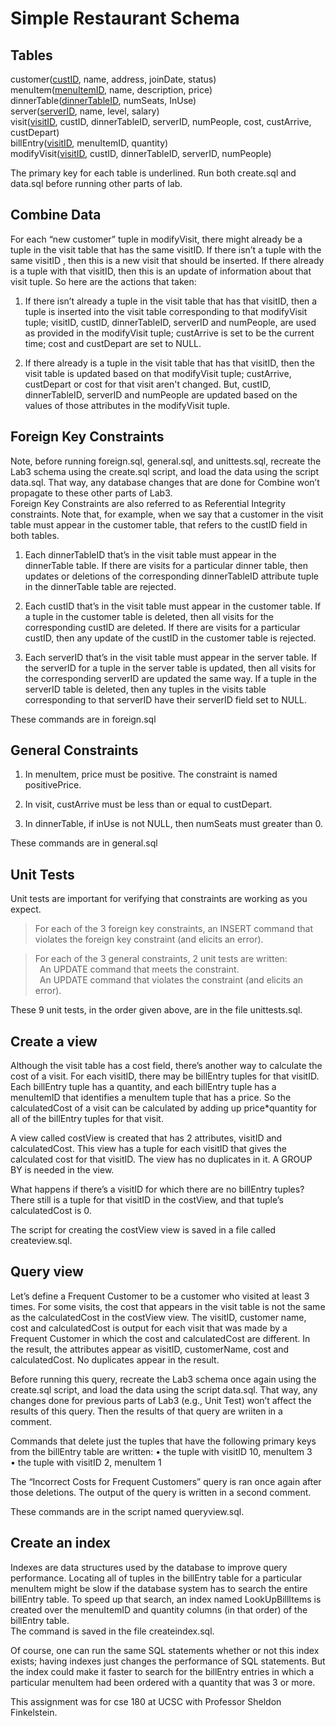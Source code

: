 # Simple Restaurant Schema

## Tables
customer(<ins>custID</ins>, name, address, joinDate, status)  
menuItem(<ins>menuItemID</ins>, name, description, price)  
dinnerTable(<ins>dinnerTableID</ins>, numSeats, InUse)  
server(<ins>serverID</ins>, name, level, salary)  
visit(<ins>visitID</ins>, custID, dinnerTableID, serverID, numPeople, cost, custArrive, custDepart)  
billEntry(<ins>visitID</ins>, menuItemID, quantity)  
modifyVisit(<ins>visitID</ins>, custID, dinnerTableID, serverID, numPeople)  
  
The primary key for each table is underlined. Run both create.sql and data.sql before running other parts of lab.

## Combine Data
For each “new customer” tuple in modifyVisit, there might already be a tuple in the visit table that has the same
visitID. If there isn’t a tuple with the same visitID , then this is a new visit that should be inserted. If there
already is a tuple with that visitID, then this is an update of information about that visit tuple. So here are the
actions that taken:
1. If there isn’t already a tuple in the visit table that has that visitID, then a tuple is inserted into the visit table
corresponding to that modifyVisit tuple; visitID, custID, dinnerTableID, serverID and numPeople, are used as
provided in the modifyVisit tuple; custArrive is set to be the current time; cost and custDepart are set to NULL.  
  

2. If there already is a tuple in the visit table that has that visitID, then the visit table is updated based on that
modifyVisit tuple; custArrive, custDepart or cost for that visit aren't changed. But, custID,
dinnerTableID, serverID and numPeople are updated based on the values of those attributes in the modifyVisit tuple.  
  

##  Foreign Key Constraints
Note, before running foreign.sql, general.sql, and unittests.sql, recreate the Lab3 schema using the create.sql
script, and load the data using the script data.sql. That way, any database changes that are
done for Combine won’t propagate to these other parts of Lab3.  
Foreign Key Constraints are also referred to as Referential Integrity constraints.
Note that, for example, when we say that a customer in the visit table must appear in the customer table, that refers to the
custID field in both tables.  
  
1. Each dinnerTableID that’s in the visit table must appear in the dinnerTable table. If there are visits for
a particular dinner table, then updates or deletions of the corresponding dinnerTableID attribute tuple
in the dinnerTable table are rejected.  
  

2. Each custID that’s in the visit table must appear in the customer table. If a tuple in the customer table
is deleted, then all visits for the corresponding custID are deleted. If there are visits for a
particular custID, then any update of the custID in the customer table is rejected.  
  

3. Each serverID that’s in the visit table must appear in the server table. If the serverID for a tuple in the
server table is updated, then all visits for the corresponding serverID are updated the same way.
If a tuple in the serverID table is deleted, then any tuples in the visits table corresponding to that
serverID have their serverID field set to NULL.  
  
These commands are in foreign.sql   

## General Constraints
1. In menuItem, price must be positive. The constraint is named positivePrice.  
  

2. In visit, custArrive must be less than or equal to custDepart.  

  
3. In dinnerTable, if inUse is not NULL, then numSeats must greater than 0.  
  

These commands are in general.sql  

## Unit Tests
Unit tests are important for verifying that constraints are working as you expect. 

> For each of the 3 foreign key constraints, an INSERT command that violates the foreign key constraint (and elicits an error).  

> For each of the 3 general constraints, 2 unit tests are written:  
 &ensp;An UPDATE command that meets the constraint.  
 &ensp;An UPDATE command that violates the constraint (and elicits an error).  
  
These 9 unit tests, in the order given above, are in the file unittests.sql.

## Create a view
Although the visit table has a cost field, there’s another way to calculate the cost of a visit. For each
visitID, there may be billEntry tuples for that visitID. Each billEntry tuple has a quantity, and each billEntry
tuple has a menuItemID that identifies a menuItem tuple that has a price. So the calculatedCost of a visit can be
calculated by adding up price*quantity for all of the billEntry tuples for that visit.  
  
A view called costView is created that has 2 attributes, visitID and calculatedCost. This view has a tuple
for each visitID that gives the calculated cost for that visitID. The view has no duplicates in it.
A GROUP BY is needed in the view.  
  
What happens if there’s a visitID for which there are no billEntry tuples?    
There still is a tuple for that visitID in the costView, and that tuple’s calculatedCost is 0.  
  
The script for creating the costView view is saved in a file called createview.sql.

## Query view

Let’s define a Frequent Customer to be a customer who visited at least 3 times. For some visits, the cost
that appears in the visit table is not the same as the calculatedCost in the costView view. The visitID, customer name, cost and calculatedCost is output 
for each visit that was made by a Frequent Customer in which the cost and calculatedCost are different. 
In the result, the attributes appear as visitID, customerName, cost and calculatedCost. 
No duplicates appear in the result.  
  
Before running this query, recreate the Lab3 schema once again using the create.sql script,
and load the data using the script data.sql. That way, any changes done for previous
parts of Lab3 (e.g., Unit Test) won’t affect the results of this query. Then the results of that query are wriiten in a
comment.  
  
Commands that delete just the tuples that have the following primary keys from the billEntry table are written:
• the tuple with visitID 10, menuItem 3  
• the tuple with visitID 2, menuItem 1  
  
The “Incorrect Costs for Frequent Customers” query is ran once again after those deletions. The output of
the query is written in a second comment. 
  
These commands are in the script named queryview.sql. 

## Create an index
Indexes are data structures used by the database to improve query performance. Locating all of tuples in the
billEntry table for a particular menuItem might be slow if the database system has to search the entire billEntry
table. To speed up that search, an index named LookUpBillItems is created over the menuItemID and quantity
columns (in that order) of the billEntry table.  
The command is saved in the file createindex.sql.  
  
Of course, one can run the same SQL statements whether or not this index exists; having indexes just changes
the performance of SQL statements. But the index could make it faster to search for the billEntry entries in
which a particular menuItem had been ordered with a quantity that was 3 or more.
  
This assignment was for cse 180 at UCSC with Professor Sheldon Finkelstein.